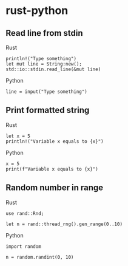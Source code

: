 # rust-python

## Read line from stdin

Rust
```
println!("Type something")
let mut line = String:new();
std::io::stdin.read_line(&mut line)
```

Python
```
line = input("Type something")
```

## Print formatted string

Rust
```
let x = 5
println!("Variable x equals to {x}")
```

Python
```
x = 5
print(f"Variable x equals to {x}")
```

## Random number in range

Rust
```
use rand::Rnd;

let n = rand::thread_rng().gen_range(0..10)
```

Python
```
import random

n = random.randint(0, 10)
```
